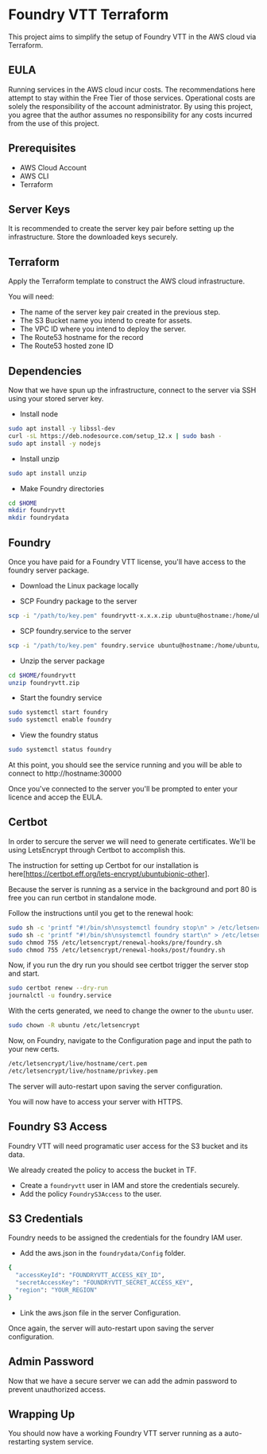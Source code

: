 # Foundry VTT Terraform

This project aims to simplify the setup of Foundry VTT in the AWS cloud via Terraform.

## EULA

Running services in the AWS cloud incur costs. The recommendations here attempt to stay within the Free Tier of those services.
Operational costs are solely the responsibility of the account administrator. By using this project, you agree that the author
assumes no responsibility for any costs incurred from the use of this project.

## Prerequisites

-   AWS Cloud Account
-   AWS CLI
-   Terraform

## Server Keys

It is recommended to create the server key pair before setting up the infrastructure. Store the downloaded keys securely.

## Terraform

Apply the Terraform template to construct the AWS cloud infrastructure.

You will need:

-   The name of the server key pair created in the previous step.
-   The S3 Bucket name you intend to create for assets.
-   The VPC ID where you intend to deploy the server.
-   The Route53 hostname for the record
-   The Route53 hosted zone ID

## Dependencies

Now that we have spun up the infrastructure, connect to the server via SSH using your stored server key.

-   Install node

```bash
sudo apt install -y libssl-dev
curl -sL https://deb.nodesource.com/setup_12.x | sudo bash -
sudo apt install -y nodejs
```

-   Install unzip

```bash
sudo apt install unzip
```

-   Make Foundry directories

```bash
cd $HOME
mkdir foundryvtt
mkdir foundrydata
```

## Foundry

Once you have paid for a Foundry VTT license, you'll have access to the foundry server package.

-   Download the Linux package locally

-   SCP Foundry package to the server

```bash
scp -i "/path/to/key.pem" foundryvtt-x.x.x.zip ubuntu@hostname:/home/ubuntu/foundryvtt/foundryvtt.zip
```

-   SCP foundry.service to the server

```bash
scp -i "/path/to/key.pem" foundry.service ubuntu@hostname:/home/ubuntu/foundryvtt/foundry.service
```

-   Unzip the server package

```bash
cd $HOME/foundryvtt
unzip foundryvtt.zip
```

-   Start the foundry service

```bash
sudo systemctl start foundry
sudo systemctl enable foundry
```

-   View the foundry status

```bash
sudo systemctl status foundry
```

At this point, you should see the service running and you will be able to connect to http://hostname:30000

Once you've connected to the server you'll be prompted to enter your licence and accep the EULA.

## Certbot

In order to sercure the server we will need to generate certificates. We'll be using LetsEncrypt through Certbot to accomplish this.

The instruction for setting up Certbot for our installation is here[https://certbot.eff.org/lets-encrypt/ubuntubionic-other].

Because the server is running as a service in the background and port 80 is free you can run certbot in standalone mode.

Follow the instructions until you get to the renewal hook:

```bash
sudo sh -c 'printf "#!/bin/sh\nsystemctl foundry stop\n" > /etc/letsencrypt/renewal-hooks/pre/foundry.sh'
sudo sh -c 'printf "#!/bin/sh\nsystemctl foundry start\n" > /etc/letsencrypt/renewal-hooks/post/foundry.sh'
sudo chmod 755 /etc/letsencrypt/renewal-hooks/pre/foundry.sh
sudo chmod 755 /etc/letsencrypt/renewal-hooks/post/foundry.sh
```

Now, if you run the dry run you should see certbot trigger the server stop and start.

```bash
sudo certbot renew --dry-run
journalctl -u foundry.service
```

With the certs generated, we need to change the owner to the `ubuntu` user.

```bash
sudo chown -R ubuntu /etc/letsencrypt
```

Now, on Foundry, navigate to the Configuration page and input the path to your new certs.

```bash
/etc/letsencrypt/live/hostname/cert.pem
/etc/letsencrypt/live/hostname/privkey.pem
```

The server will auto-restart upon saving the server configuration.

You will now have to access your server with HTTPS.

## Foundry S3 Access

Foundry VTT will need programatic user access for the S3 bucket and its data.

We already created the policy to access the bucket in TF.

-   Create a `foundryvtt` user in IAM and store the credentials securely.
-   Add the policy `FoundryS3Access` to the user.

## S3 Credentials

Foundry needs to be assigned the credentials for the foundry IAM user.

-   Add the aws.json in the `foundrydata/Config` folder.

```bash
{
  "accessKeyId": "FOUNDRYVTT_ACCESS_KEY_ID",
  "secretAccessKey": "FOUNDRYVTT_SECRET_ACCESS_KEY",
  "region": "YOUR_REGION"
}
```

-   Link the aws.json file in the server Configuration.

Once again, the server will auto-restart upon saving the server configuration.

## Admin Password

Now that we have a secure server we can add the admin password to prevent unauthorized access.

## Wrapping Up

You should now have a working Foundry VTT server running as a auto-restarting system service.
